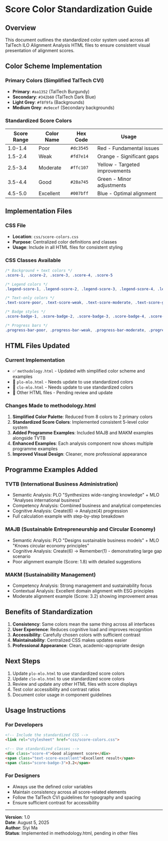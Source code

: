 # Score Color Standardization Guide

## Overview
This document outlines the standardized color system used across all TalTech ILO Alignment Analysis HTML files to ensure consistent visual presentation of alignment scores.

## Color Scheme Implementation

### Primary Colors (Simplified TalTech CVI)
- **Primary**: `#aa1352` (TalTech Burgundy)
- **Secondary**: `#342b60` (TalTech Dark Blue)
- **Light Grey**: `#f8f9fa` (Backgrounds)
- **Medium Grey**: `#e9ecef` (Secondary backgrounds)

### Standardized Score Colors
| Score Range | Color Name | Hex Code | Usage |
|-------------|------------|----------|-------|
| 1.0-1.4 | Poor | `#dc3545` | Red - Fundamental issues |
| 1.5-2.4 | Weak | `#fd7e14` | Orange - Significant gaps |
| 2.5-3.4 | Moderate | `#ffc107` | Yellow - Targeted improvements |
| 3.5-4.4 | Good | `#28a745` | Green - Minor adjustments |
| 4.5-5.0 | Excellent | `#007bff` | Blue - Optimal alignment |

## Implementation Files

### CSS File
- **Location**: `css/score-colors.css`
- **Purpose**: Centralized color definitions and classes
- **Usage**: Include in all HTML files for consistent styling

### CSS Classes Available
```css
/* Background + text colors */
.score-1, .score-2, .score-3, .score-4, .score-5

/* Legend colors */
.legend-score-1, .legend-score-2, .legend-score-3, .legend-score-4, .legend-score-5

/* Text-only colors */
.text-score-poor, .text-score-weak, .text-score-moderate, .text-score-good, .text-score-excellent

/* Badge styles */
.score-badge-1, .score-badge-2, .score-badge-3, .score-badge-4, .score-badge-5

/* Progress bars */
.progress-bar-poor, .progress-bar-weak, .progress-bar-moderate, .progress-bar-good, .progress-bar-excellent
```

## HTML Files Updated

### Current Implementation
- ✅ `methodology.html` - Updated with simplified color scheme and examples
- 🔄 `plo-mlo.html` - Needs update to use standardized colors
- 🔄 `clo-mlo.html` - Needs update to use standardized colors
- 🔄 Other HTML files - Pending review and update

### Changes Made to methodology.html
1. **Simplified Color Palette**: Reduced from 8 colors to 2 primary colors
2. **Standardized Score Colors**: Implemented consistent 5-level color system
3. **Added Programme Examples**: Included MAJB and MAKM examples alongside TVTB
4. **Enhanced Examples**: Each analysis component now shows multiple programme examples
5. **Improved Visual Design**: Cleaner, more professional appearance

## Programme Examples Added

### TVTB (International Business Administration)
- Semantic Analysis: PLO "Synthesizes wide-ranging knowledge" + MLO "Analyses international business"
- Competency Analysis: Combined business and analytical competencies
- Cognitive Analysis: Create(6) → Analyze(4) progression
- Full calculation example with step-by-step breakdown

### MAJB (Sustainable Entrepreneurship and Circular Economy)  
- Semantic Analysis: PLO "Designs sustainable business models" + MLO "Knows circular economy principles"
- Cognitive Analysis: Create(6) → Remember(1) - demonstrating large gap scenario
- Poor alignment example (Score: 1.8) with detailed suggestions

### MAKM (Sustainability Management)
- Competency Analysis: Strong management and sustainability focus
- Contextual Analysis: Excellent domain alignment with ESG principles
- Moderate alignment example (Score: 3.2) showing improvement areas

## Benefits of Standardization

1. **Consistency**: Same colors mean the same thing across all interfaces
2. **User Experience**: Reduces cognitive load and improves recognition
3. **Accessibility**: Carefully chosen colors with sufficient contrast
4. **Maintainability**: Centralized CSS makes updates easier
5. **Professional Appearance**: Clean, academic-appropriate design

## Next Steps

1. Update `plo-mlo.html` to use standardized score colors
2. Update `clo-mlo.html` to use standardized score colors  
3. Review and update any other HTML files with score displays
4. Test color accessibility and contrast ratios
5. Document color usage in component guidelines

## Usage Instructions

### For Developers
```html
<!-- Include the standardized CSS -->
<link rel="stylesheet" href="css/score-colors.css">

<!-- Use standardized classes -->
<div class="score-4">Good alignment score</div>
<span class="text-score-excellent">Excellent result</span>
<span class="score-badge-3">3.2</span>
```

### For Designers
- Always use the defined color variables
- Maintain consistency across all score-related elements
- Follow the TalTech CVI guidelines for typography and spacing
- Ensure sufficient contrast for accessibility

---

**Version**: 1.0  
**Date**: August 5, 2025  
**Author**: Siyi Ma  
**Status**: Implemented in methodology.html, pending in other files
